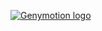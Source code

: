[![Genymotion logo](https://www.genymotion.com/wp-content/themes/genymotion/images/logogenymotion.svg)](https://www.genymotion.com/)